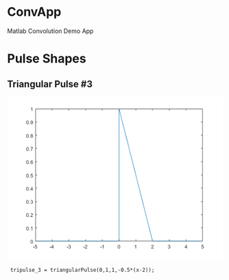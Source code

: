 # ConvApp
Matlab Convolution Demo App

# Pulse Shapes

##  Triangular Pulse #3
![Triangular Pulse #3](tripulse_3.png)


```
 tripulse_3 = triangularPulse(0,1,1,-0.5*(x-2));
```
